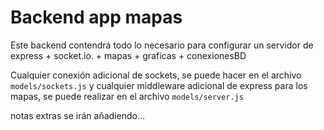 # Backend app mapas

Este backend contendrá todo lo necesario para configurar un servidor de express + socket.io. + mapas + graficas + conexionesBD

Cualquier conexión adicional de sockets, se puede hacer en el archivo ```models/sockets.js``` y cualquier middleware adicional de express para los mapas, se puede realizar en el archivo ```models/server.js```

notas extras se irán añadiendo...
